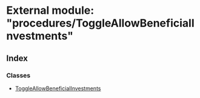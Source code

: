 # External module: "procedures/ToggleAllowBeneficialInvestments"

## Index

### Classes

* [ToggleAllowBeneficialInvestments](../classes/_procedures_toggleallowbeneficialinvestments_.toggleallowbeneficialinvestments.md)
